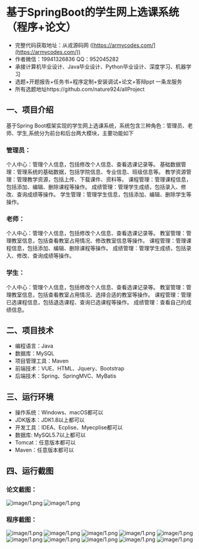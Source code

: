 基于SpringBoot的学生网上选课系统（程序+论文）
=
- 完整代码获取地址：从戎源码网 ([https://armycodes.com/](https://armycodes.com/))
- 作者微信：19941326836  QQ：952045282 
- 承接计算机毕业设计、Java毕业设计、Python毕业设计、深度学习、机器学习
- 选题+开题报告+任务书+程序定制+安装调试+论文+答辩ppt 一条龙服务
- 所有选题地址https://github.com/nature924/allProject

一、项目介绍
---
基于Spring Boot框架实现的学生网上选课系统，系统包含三种角色：管理员、老师、学生,系统分为前台和后台两大模块，主要功能如下
### 管理员：
个人中心：管理个人信息，包括修改个人信息、查看选课记录等。
基础数据管理：管理系统的基础数据，包括学院信息、专业信息、班级信息等。
教学资源管理：管理教学资源，包括上传、下载课件、资料等。
课程管理：管理课程信息，包括添加、编辑、删除课程等操作。
成绩管理：管理学生成绩，包括录入、修改、查询成绩等操作。
学生管理：管理学生信息，包括添加、编辑、删除学生等操作。

### 老师：
个人中心：管理个人信息，包括修改个人信息、查看选课记录等。
教室管理：管理教室信息，包括查看教室占用情况、修改教室信息等操作。
课程管理：管理课程信息，包括添加、编辑、删除课程等操作。
成绩管理：管理学生成绩，包括录入、修改、查询成绩等操作。

### 学生：
个人中心：管理个人信息，包括修改个人信息、查看选课记录等。
教室管理：管理教室信息，包括查看教室占用情况、选择合适的教室等操作。
课程管理：管理已选课程信息，包括退选课程、查询已选课程等操作。
成绩管理：查看自己的成绩信息。


二、项目技术
---
- 编程语言：Java
- 数据库：MySQL
- 项目管理工具：Maven
- 前端技术：VUE、HTML、Jquery、Bootstrap
- 后端技术：Spring、SpringMVC、MyBatis

三、运行环境
---
- 操作系统：Windows、macOS都可以
- JDK版本：JDK1.8以上都可以
- 开发工具：IDEA、Ecplise、Myecplise都可以
- 数据库: MySQL5.7以上都可以
- Tomcat：任意版本都可以
- Maven：任意版本都可以

四、运行截图
---
### 论文截图：
![image/1.png](limage/1.png)
![image/1.png](limage/2.png)

### 程序截图：
![image/1.png](image/1.png)
![image/1.png](image/2.png)
![image/1.png](image/3.png)
![image/1.png](image/4.png)
![image/1.png](image/5.png)
![image/1.png](image/6.png)
![image/1.png](image/7.png)
![image/1.png](image/8.png)
![image/1.png](image/9.png)
![image/1.png](image/10.png)

